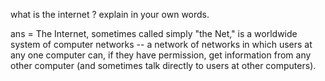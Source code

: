 what is the internet ? explain in your own words. 

ans = The Internet, sometimes called simply "the Net," is a worldwide system of computer networks -- a network of networks in which users at any one computer can, if they have permission, get information from any other computer (and sometimes talk directly to users at other computers).
